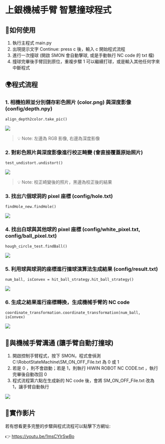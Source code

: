 # 上銀機械手臂 智慧撞球程式
## :orange_book:如何使用
1. 執行主程式 main.py
2. 出現提示文字 Continue: press c 後，輸入 c 開始程式流程
3. 進行一次撞球 (開啟 SMON 會自動擊球, 或是手動執行 NC code 的 txt 檔)
4. 撞球完畢後手臂回到原位，重複步驟 1 可以繼續打球，或是輸入其他任何字來中斷程式


## :earth_africa:程式流程
### 1. 相機拍照並分別儲存彩色照片 (color.png) 與深度影像 (config/depth.npy)
```
align_depth2color.take_pic()
```
![](https://i.imgur.com/wzxLL4S.png)

> :bulb: Note: 左邊為 RGB 影像, 右邊為深度影像

### 2. 對彩色照片與深度影像進行校正畸變 (會直接覆蓋原始照片)
```
test_undistort.undistort()
```
![](https://i.imgur.com/53jNJMv.jpg)

> :bulb: Note: 校正崎變後的照片，黑邊為校正後的結果


### 3. 找出六個球洞的 pixel 座標 (config/hole.txt)
```
findHole_new.findHole()
```
![](https://i.imgur.com/8DHfp1q.png)

### 4. 找出白球與其他球的 pixel 座標 (config/white_pixel.txt, config/ball_pixel.txt)
```
hough_circle_test.findBall()
```
![](https://i.imgur.com/NgupYDi.jpg)

### 5. 利用球與球洞的座標進行撞球演算法生成結果 (config/result.txt)
```
num_ball, isConvex = hit_ball_strategy.hit_ball_strategy()
```
![](https://i.imgur.com/CBxhUng.jpg)

### 6. 生成之結果進行座標轉換，生成機械手臂的 NC code
```
coordinate_transformation.coordinate_transformation(num_ball, isConvex)
```
![](https://i.imgur.com/TnaJwpb.png)


## :hammer:與機械手臂溝通 (讓手臂自動打撞球)
1. 開啟控制手臂程式，按下 SMON，程式會偵測 C:\RobotStateMachine\SM_ON_OFF_File.txt 為 0 或 1
2. 若是 0 ，則不會啟動；若是 1，則執行 HIWIN ROBOT NC CODE.txt ，執行完畢後自動改回 0
3. 程式流程第六點在生成新的 NC code 後，會將 SM_ON_OFF_File.txt 改為 1，讓手臂自動執行

![](https://i.imgur.com/7O9CLiL.png)

## :mag_right:實作影片

若有想看更多完整的步驟與程式流程可以點擊下方網址:

:point_right:  https://youtu.be/1msCYlrSwBo